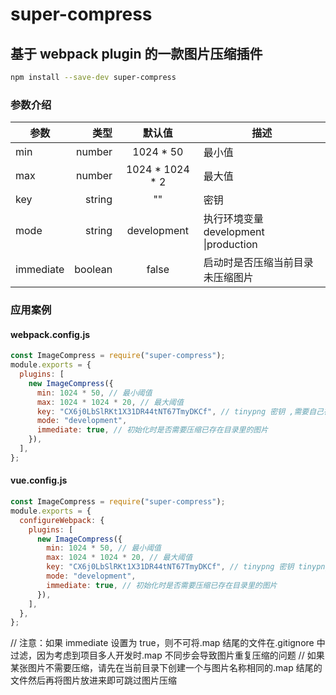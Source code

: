 # super-compress

## 基于 webpack plugin 的一款图片压缩插件

```bash
npm install --save-dev super-compress

```

### 参数介绍

| 参数      |    类型 |      默认值       | 描述                                  |
| --------- | ------: | :---------------: | ------------------------------------- |
| min       |  number |    1024 \* 50     | 最小值                                |
| max       |  number | 1024 \* 1024 \* 2 | 最大值                                |
| key       |  string |        ""         | 密钥                                  |
| mode      |  string |    development    | 执行环境变量 development \|production |
| immediate | boolean |       false       | 启动时是否压缩当前目录未压缩图片      |

### 应用案例

#### webpack.config.js

```js
const ImageCompress = require("super-compress");
module.exports = {
  plugins: [
    new ImageCompress({
      min: 1024 * 50, // 最小阈值
      max: 1024 * 1024 * 20, // 最大阈值
      key: "CX6j0LbSlRKt1X31DR44tNT67TmyDKCf", // tinypng 密钥 ,需要自己在tinypng.com中去申请密钥
      mode: "development",
      immediate: true, // 初始化时是否需要压缩已存在目录里的图片
    }),
  ],
};
```

#### vue.config.js

```js
const ImageCompress = require("super-compress");
module.exports = {
  configureWebpack: {
    plugins: [
      new ImageCompress({
        min: 1024 * 50, // 最小阈值
        max: 1024 * 1024 * 20, // 最大阈值
        key: "CX6j0LbSlRKt1X31DR44tNT67TmyDKCf", // tinypng 密钥 tinypng.com 获取
        mode: "development",
        immediate: true, // 初始化时是否需要压缩已存在目录里的图片
      }),
    ],
  },
};
```

// 注意：如果 immediate 设置为 true，则不可将.map 结尾的文件在.gitignore 中过滤，因为考虑到项目多人开发时.map 不同步会导致图片重复压缩的问题
// 如果某张图片不需要压缩，请先在当前目录下创建一个与图片名称相同的.map 结尾的文件然后再将图片放进来即可跳过图片压缩
